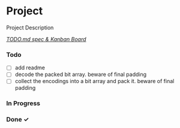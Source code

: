 # Project

Project Description

<em>[TODO.md spec & Kanban Board](https://bit.ly/3fCwKfM)</em>

### Todo

- [ ] add readme  
- [ ] decode the packed bit array. beware of final padding  
- [ ] collect the encodings into a bit array and pack it. beware of final padding  

### In Progress


### Done ✓


